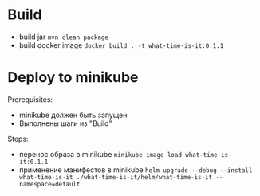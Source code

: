 # Build
- build jar `mvn clean package`
- build docker image `docker build . -t what-time-is-it:0.1.1`

# Deploy to minikube
Prerequisites:
- minikube должен быть запущен
- Выполнены шаги из "Build"

Steps:
- перенос образа в minikube `minikube image load what-time-is-it:0.1.1`
- применение манифестов в minikube `helm upgrade --debug --install what-time-is-it ./what-time-is-it/helm/what-time-is-it --namespace=default`